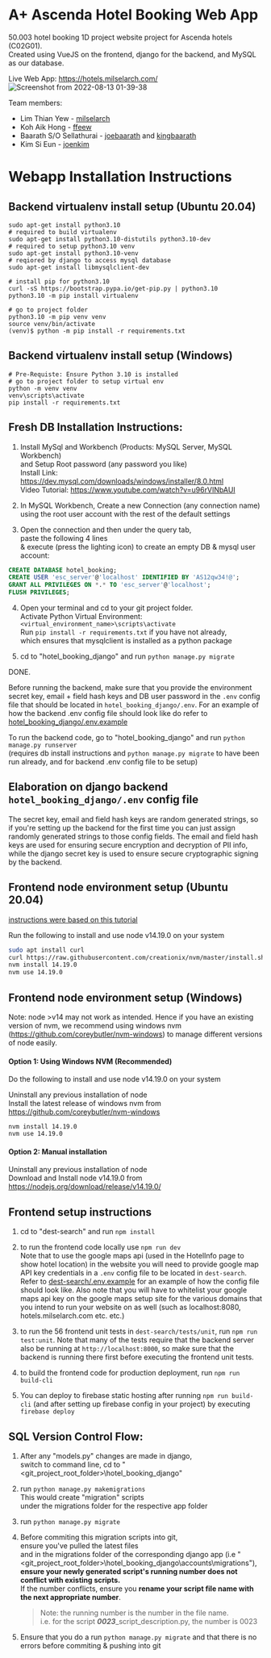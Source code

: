 # A+ Ascenda Hotel Booking Web App

50.003 hotel booking 1D project website project for Ascenda hotels (C02G01).  
Created using VueJS on the frontend, django for the backend, and MySQL as our database. 

Live Web App: https://hotels.milselarch.com/
![Screenshot from 2022-08-13 01-39-38](https://user-images.githubusercontent.com/11241733/184531792-60043299-2f72-4f4d-80ae-1bfc58fae95f.png)

Team members:  
* Lim Thian Yew - [milselarch](https://github.com/milselarch)
* Koh Aik Hong - [ffeew](https://github.com/ffeew)
* Baarath S/O Sellathurai - [joebaarath](https://github.com/joebaarath) and [kingbaarath](https://github.com/kingbaarath)
* Kim Si Eun - [joenkim](https://github.com/joenkim)

# Webapp Installation Instructions

## Backend virtualenv install setup (Ubuntu 20.04)

```shell
sudo apt-get install python3.10
# required to build virtualenv
sudo apt-get install python3.10-distutils python3.10-dev
# required to setup python3.10 venv
sudo apt-get install python3.10-venv
# reqiored by django to access mysql database
sudo apt-get install libmysqlclient-dev

# install pip for python3.10
curl -sS https://bootstrap.pypa.io/get-pip.py | python3.10
python3.10 -m pip install virtualenv

# go to project folder 
python3.10 -m pip venv venv 
source venv/bin/activate
(venv)$ python -m pip install -r requirements.txt
```


## Backend virtualenv install setup (Windows)

```shell
# Pre-Requiste: Ensure Python 3.10 is installed
# go to project folder to setup virtual env
python -m venv venv
venv\scripts\activate
pip install -r requirements.txt
```

## Fresh DB Installation Instructions:
1) Install MySql and Workbench (Products: MySQL Server, MySQL Workbench)  
	and Setup Root password (any password you like)  
	Install Link: https://dev.mysql.com/downloads/windows/installer/8.0.html  
	Video Tutorial: https://www.youtube.com/watch?v=u96rVINbAUI
		
2) In MySQL Workbench, Create a new Connection (any connection name)  
	using the root user account with the rest of the default settings
	
3) Open the connection and then under the query tab,  
	paste the following 4 lines  
	& execute (press the lighting icon) to create an empty DB & mysql user account:  

```sql
CREATE DATABASE hotel_booking;  
CREATE USER 'esc_server'@'localhost' IDENTIFIED BY 'AS12qw34!@';
GRANT ALL PRIVILEGES ON *.* TO 'esc_server'@'localhost';  
FLUSH PRIVILEGES;
```
	
4) Open your terminal and cd to your git project folder.  
	Activate Python Virtual Environment: `<virtual_environment_name>\scripts\activate`  
	Run `pip install -r requirements.txt` if you have not already,  
	which ensures that mysqlclient is installed as a python package

5) cd to "hotel_booking_django" and run `python manage.py migrate`

DONE.

Before running the backend, make sure that you provide the environment secret key, email + field hash keys and DB user password in the `.env` config file that should be located in `hotel_booking_django/.env`. For an example of how the backend .env config file should look like do refer to [hotel_booking_django/.env.example](https://github.com/milselarch/hotel-booking/blob/master/hotel_booking_django/.env.example)  

To run the backend code, go to "hotel_booking_django" and run `python manage.py runserver`  
(requires db install instructions and `python manage.py migrate` to have been run already, and for backend .env config file to be setup)  

## Elaboration on django backend `hotel_booking_django/.env` config file  
The secret key, email and field hash keys are random generated strings, so if you're setting up the backend for the first time you can just assign randomly generated strings to those config fields. The email and field hash keys are used for ensuring secure encryption and decryption of PII info, while the django secret key is used to ensure secure cryptographic signing by the backend.   

## Frontend node environment setup (Ubuntu 20.04)
[instructions were based on this tutorial](https://tecadmin.net/how-to-install-nvm-on-debian-10/)

Run the following to install and use node v14.19.0 on your system
```bash
sudo apt install curl 
curl https://raw.githubusercontent.com/creationix/nvm/master/install.sh | bash
nvm install 14.19.0 
nvm use 14.19.0  
```

## Frontend node environment setup (Windows)
Note: node >v14 may not work as intended. Hence if you have an existing version of nvm, we recommend using windows nvm (https://github.com/coreybutler/nvm-windows) to manage different versions of node easily.

#### Option 1: Using Windows NVM (Recommended)
Do the following to install and use node v14.19.0 on your system

Uninstall any previous installation of node<br>
Install the latest release of windows nvm from https://github.com/coreybutler/nvm-windows
```shell
nvm install 14.19.0 
nvm use 14.19.0  
```
#### Option 2: Manual installation
Uninstall any previous installation of node<br>
Download and Install node v14.19.0 from https://nodejs.org/download/release/v14.19.0/

## Frontend setup instructions

1) cd to "dest-search" and run `npm install`  
2) to run the frontend code locally use `npm run dev`  
	Note that to use the google maps api (used in the HotelInfo page to show hotel location) in the website you will need to provide
	google map API key credentials in a `.env` config file to be located in `dest-search`.
	Refer to [dest-search/.env.example](https://github.com/milselarch/hotel-booking/blob/master/dest-search/.env.example) for an example of how the config file should look like. Also note that you will have to whitelist your google maps api key on the google maps setup site for the various domains that you intend to run your website on as well (such as localhost:8080, hotels.milselarch.com etc. etc.)
	
3) to run the 56 frontend unit tests in `dest-search/tests/unit`, run `npm run test:unit`. Note that many of the tests require that the backend server also be running at `http://localhost:8000`, so make sure that the backend is running there first before executing the frontend unit tests.
4) to build the frontend code for production deployment, run `npm run build-cli`
5) You can deploy to firebase static hosting after running `npm run build-cli` (and after setting up firebase config in your project) by executing `firebase deploy`	

## SQL Version Control Flow:
1) After any "models.py" changes are made in django,  
switch to command line, cd to "<git_project_root_folder>\hotel_booking_django"

2) run `python manage.py makemigrations`   
	This would create "migration" scripts  
	under the migrations folder for the respective app folder
	
3) run `python manage.py migrate`

4) Before commiting this migration scripts into git,  
	ensure you've pulled the latest files  
	and in the migrations folder of the corresponding django app (i.e "<git_project_root_folder>\hotel_booking_django\accounts\migrations"),  
	__ensure your newly generated script's running number does not conflict with existing scripts.__  
	If the number conflicts, ensure you __rename your script file name with the next appropriate number__.  
	>Note: the running number is the number in the file name.  
	i.e. for the script ***0023***_script_description.py, the number is 0023
	
5) Ensure that you do a run `python manage.py migrate` 
	and that there is no errors before commiting & pushing into git
